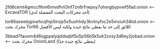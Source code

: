 2fd6cemt4gmccflhm6imvdfvli3nf7zn6rfrwpsy7uhxrgbypvwf5fad.onion <-- ExcavaTOR (أحد محركات البحث المفضلة لدي)

tor66sewebgixwhcqfnp5inzp5x5uohhdy3kvtnyfxc2e5mxiuh34iid.onion <-- محرك بحث Tor66 اللائق إلى حد ما يعطي نتائج جيدة ولكنه ليس الأفضل

3bbad7fauom4d6sgppalyqddsqbf5u5p56b5k5uk2zxsy3d6ey2jobad.onion <-- محرك بحث OnionLand (يعطي نتائج جيدة جدًا)
